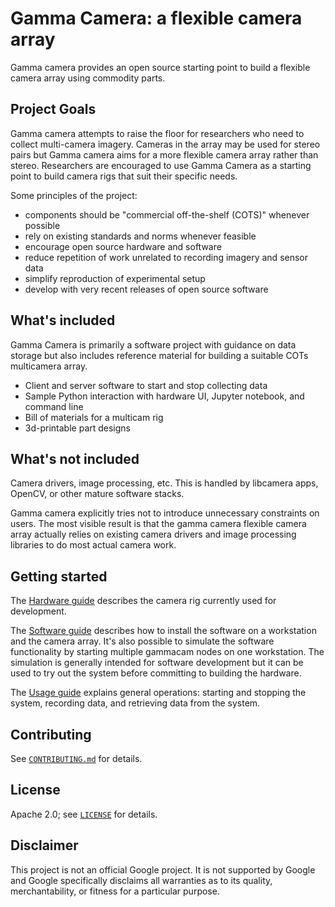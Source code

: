 # Gamma Camera: a flexible camera array

Gamma camera provides an open source starting point to build a flexible camera array using commodity parts.

## Project Goals

Gamma camera attempts to raise the floor for researchers who need to collect multi-camera imagery. Cameras in the array may be used for stereo pairs but Gamma camera aims for a more flexible camera array rather than stereo. Researchers are encouraged to use Gamma Camera as a starting point to build camera rigs that suit their specific needs.

Some principles of the project:

* components should be "commercial off-the-shelf (COTS)" whenever possible
* rely on existing standards and norms whenever feasible
* encourage open source hardware and software
* reduce repetition of work unrelated to recording imagery and sensor data
* simplify reproduction of experimental setup
* develop with very recent releases of open source software

## What's included

Gamma Camera is primarily a software project with guidance on data storage but also includes reference material for building a suitable COTs multicamera array.

* Client and server software to start and stop collecting data
* Sample Python interaction with hardware UI, Jupyter notebook, and command line
* Bill of materials for a multicam rig
* 3d-printable part designs

## What's not included

Camera drivers, image processing, etc. This is handled by libcamera apps, OpenCV, or other mature software stacks.

Gamma camera explicitly tries not to introduce unnecessary constraints on users. The most visible result is that the gamma camera flexible camera array actually relies on existing camera drivers and image processing libraries to do most actual camera work.

## Getting started

The [Hardware guide](docs/hardware.md) describes the camera rig currently used for development.

The [Software guide](docs/software.md) describes how to install the software on a workstation and the camera array. It's also possible to simulate the software functionality by starting multiple gammacam nodes on one workstation. The simulation is generally intended for software development but it can be used to try out the system before committing to building the hardware.

The [Usage guide](docs/usage.md) explains general operations: starting and stopping the system, recording data, and retrieving data from the system.

## Contributing

See [`CONTRIBUTING.md`](CONTRIBUTING.md) for details.

## License

Apache 2.0; see [`LICENSE`](LICENSE) for details.

## Disclaimer

This project is not an official Google project. It is not supported by
Google and Google specifically disclaims all warranties as to its quality,
merchantability, or fitness for a particular purpose.
